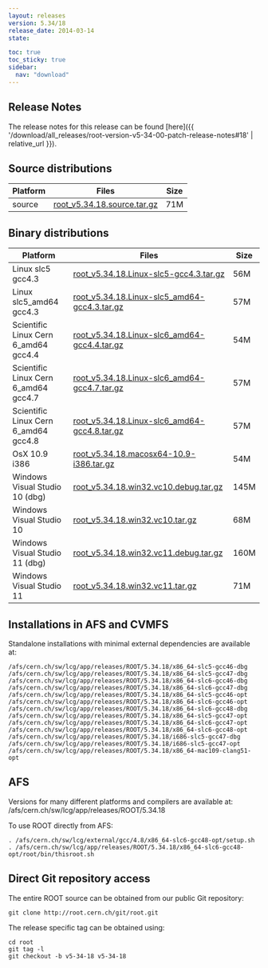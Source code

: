 ```yaml
---
layout: releases
version: 5.34/18
release_date: 2014-03-14
state:

toc: true
toc_sticky: true
sidebar:
  nav: "download"
---
```



## Release Notes
The release notes for this release can be found [here]({{ '/download/all_releases/root-version-v5-34-00-patch-release-notes#18' | relative_url }}).

## Source distributions

| Platform       | Files | Size |
|-----------|-------|-----|
| source | [root_v5.34.18.source.tar.gz](https://root.cern.ch/download/root_v5.34.18.source.tar.gz) |  71M |


## Binary distributions

| Platform       | Files | Size |
|-----------|-------|-----|
| Linux slc5 gcc4.3 | [root_v5.34.18.Linux-slc5-gcc4.3.tar.gz](https://root.cern.ch/download/root_v5.34.18.Linux-slc5-gcc4.3.tar.gz) |  56M |
| Linux slc5_amd64 gcc4.3 | [root_v5.34.18.Linux-slc5_amd64-gcc4.3.tar.gz](https://root.cern.ch/download/root_v5.34.18.Linux-slc5_amd64-gcc4.3.tar.gz) |  57M |
| Scientific Linux Cern 6_amd64 gcc4.4 | [root_v5.34.18.Linux-slc6_amd64-gcc4.4.tar.gz](https://root.cern.ch/download/root_v5.34.18.Linux-slc6_amd64-gcc4.4.tar.gz) |  54M |
| Scientific Linux Cern 6_amd64 gcc4.7 | [root_v5.34.18.Linux-slc6_amd64-gcc4.7.tar.gz](https://root.cern.ch/download/root_v5.34.18.Linux-slc6_amd64-gcc4.7.tar.gz) |  57M |
| Scientific Linux Cern 6_amd64 gcc4.8 | [root_v5.34.18.Linux-slc6_amd64-gcc4.8.tar.gz](https://root.cern.ch/download/root_v5.34.18.Linux-slc6_amd64-gcc4.8.tar.gz) |  57M |
| OsX 10.9 i386 | [root_v5.34.18.macosx64-10.9-i386.tar.gz](https://root.cern.ch/download/root_v5.34.18.macosx64-10.9-i386.tar.gz) |  54M |
| Windows Visual Studio 10 (dbg) | [root_v5.34.18.win32.vc10.debug.tar.gz](https://root.cern.ch/download/root_v5.34.18.win32.vc10.debug.tar.gz) | 145M |
| Windows Visual Studio 10 | [root_v5.34.18.win32.vc10.tar.gz](https://root.cern.ch/download/root_v5.34.18.win32.vc10.tar.gz) |  68M |
| Windows Visual Studio 11 (dbg) | [root_v5.34.18.win32.vc11.debug.tar.gz](https://root.cern.ch/download/root_v5.34.18.win32.vc11.debug.tar.gz) | 160M |
| Windows Visual Studio 11 | [root_v5.34.18.win32.vc11.tar.gz](https://root.cern.ch/download/root_v5.34.18.win32.vc11.tar.gz) |  71M |



## Installations in AFS and CVMFS
Standalone installations with minimal external dependencies are available at:
~~~
/afs/cern.ch/sw/lcg/app/releases/ROOT/5.34.18/x86_64-slc5-gcc46-dbg
/afs/cern.ch/sw/lcg/app/releases/ROOT/5.34.18/x86_64-slc5-gcc47-dbg
/afs/cern.ch/sw/lcg/app/releases/ROOT/5.34.18/x86_64-slc6-gcc46-dbg
/afs/cern.ch/sw/lcg/app/releases/ROOT/5.34.18/x86_64-slc6-gcc47-dbg
/afs/cern.ch/sw/lcg/app/releases/ROOT/5.34.18/x86_64-slc5-gcc46-opt
/afs/cern.ch/sw/lcg/app/releases/ROOT/5.34.18/x86_64-slc6-gcc46-opt
/afs/cern.ch/sw/lcg/app/releases/ROOT/5.34.18/x86_64-slc6-gcc48-dbg
/afs/cern.ch/sw/lcg/app/releases/ROOT/5.34.18/x86_64-slc5-gcc47-opt
/afs/cern.ch/sw/lcg/app/releases/ROOT/5.34.18/x86_64-slc6-gcc47-opt
/afs/cern.ch/sw/lcg/app/releases/ROOT/5.34.18/x86_64-slc6-gcc48-opt
/afs/cern.ch/sw/lcg/app/releases/ROOT/5.34.18/i686-slc5-gcc47-dbg
/afs/cern.ch/sw/lcg/app/releases/ROOT/5.34.18/i686-slc5-gcc47-opt
/afs/cern.ch/sw/lcg/app/releases/ROOT/5.34.18/x86_64-mac109-clang51-opt
~~~

## AFS
Versions for many different platforms and compilers are available at:
/afs/cern.ch/sw/lcg/app/releases/ROOT/5.34.18

To use ROOT directly from AFS:
~~~
. /afs/cern.ch/sw/lcg/external/gcc/4.8/x86_64-slc6-gcc48-opt/setup.sh
. /afs/cern.ch/sw/lcg/app/releases/ROOT/5.34.18/x86_64-slc6-gcc48-opt/root/bin/thisroot.sh
~~~

## Direct Git repository access
The entire ROOT source can be obtained from our public Git repository:

~~~
git clone http://root.cern.ch/git/root.git
~~~
The release specific tag can be obtained using:
~~~
cd root
git tag -l
git checkout -b v5-34-18 v5-34-18
~~~
